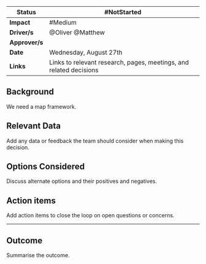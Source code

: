 
| **Status**     | #NotStarted                                                        |
| -------------- | ------------------------------------------------------------------ |
| **Impact**     | #Medium                                                            |
| **Driver/s**   | @Oliver @Matthew                                                   |
| **Approver/s** |                                                                    |
| **Date**       | Wednesday, August 27th                                             |
| **Links**      | Links to relevant research, pages, meetings, and related decisions |

## Background

We need a map framework.

## Relevant Data

Add any data or feedback the team should consider when making this decision.
## Options Considered

Discuss alternate options and their positives and negatives.
## Action items

Add action items to close the loop on open questions or concerns.

--- 
## Outcome

Summarise the outcome. 
